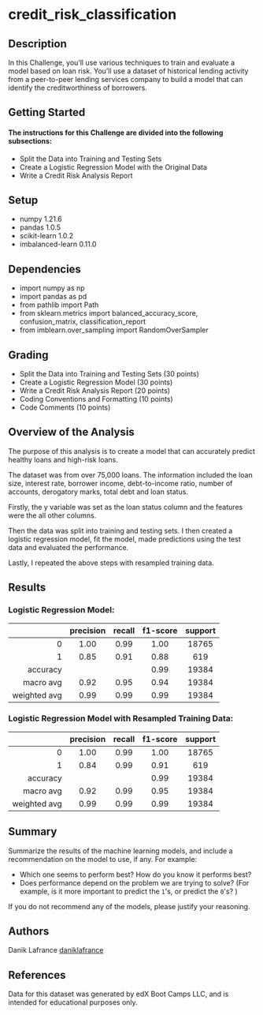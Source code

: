 # credit_risk_classification

## Description

In this Challenge, you’ll use various techniques to train and evaluate a model based on loan risk. You’ll use a dataset of historical lending activity from a peer-to-peer lending services company to build a model that can identify the creditworthiness of borrowers.

## Getting Started

#### The instructions for this Challenge are divided into the following subsections:

* Split the Data into Training and Testing Sets
* Create a Logistic Regression Model with the Original Data
* Write a Credit Risk Analysis Report

## Setup

* numpy 1.21.6
* pandas 1.0.5
* scikit-learn 1.0.2
* imbalanced-learn 0.11.0

## Dependencies

* import numpy as np
* import pandas as pd
* from pathlib import Path
* from sklearn.metrics import balanced_accuracy_score, confusion_matrix, classification_report
* from imblearn.over_sampling import RandomOverSampler

## Grading

* Split the Data into Training and Testing Sets (30 points)
* Create a Logistic Regression Model (30 points)
* Write a Credit Risk Analysis Report (20 points)
* Coding Conventions and Formatting (10 points)
* Code Comments (10 points)

## Overview of the Analysis

The purpose of this analysis is to create a model that can accurately predict healthy loans and high-risk loans. 

The dataset was from over 75,000 loans. The information included the loan size, interest rate, borrower income, debt-to-income ratio, number of accounts, derogatory marks, total debt and loan status.

Firstly, the y variable was set as the loan status column and the features were the all other columns.

Then the data was split into training and testing sets. I then created a logistic regression model, fit the model, made predictions using the test data and evaluated the performance.

Lastly, I repeated the above steps with resampled training data.

## Results


### Logistic Regression Model:

|            | precision | recall | f1-score | support |
|-----------:|:---------:|:------:|:--------:|:-------:|
| 0          |   1.00    |  0.99  |    1.00  |    18765|
| 1          |   0.85    |  0.91  |   0.88   |    619  |
|    accuracy|           |        |     0.99 |    19384|
|   macro avg|       0.92|    0.95|      0.94|    19384|
|weighted avg|       0.99|    0.99|      0.99|    19384|



### Logistic Regression Model with Resampled Training Data:

|            | precision | recall | f1-score | support |
|-----------:|:---------:|:------:|:--------:|:-------:|
| 0          |   1.00    |  0.99  |    1.00  |    18765|
| 1          |   0.84    |  0.99  |   0.91   |    619  |
|    accuracy|           |        |     0.99 |    19384|
|   macro avg|       0.92|    0.99|      0.95|    19384|
|weighted avg|       0.99|    0.99|      0.99|    19384|

## Summary

Summarize the results of the machine learning models, and include a recommendation on the model to use, if any. For example:
* Which one seems to perform best? How do you know it performs best?
* Does performance depend on the problem we are trying to solve? (For example, is it more important to predict the `1`'s, or predict the `0`'s? )

If you do not recommend any of the models, please justify your reasoning.

## Authors

Danik Lafrance
[daniklafrance]([https://github.com/daniklafrance])

## References

Data for this dataset was generated by edX Boot Camps LLC, and is intended for educational purposes only.
